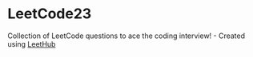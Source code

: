 # LeetCode23
Collection of LeetCode questions to ace the coding interview! - Created using [LeetHub](https://github.com/QasimWani/LeetHub)
